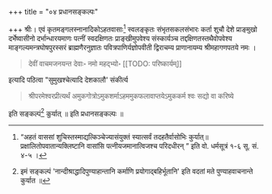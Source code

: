 +++
title = "०४ प्रधानसङ्कल्पः"

+++
श्रीः। एवं कृतमङ्गलस्नानादिकोऽहतवासाः[^१] स्वलङ्कृतः संभृतसकलसंभारः कर्ता शुचौ देशे प्राङ्मुखो दर्भेष्वासीनो दर्भान्धारयमाणः पत्नीं स्वदक्षिणतः प्राङ्खीमुपवेश्य संस्कार्यञ्च तद्दक्षिणतस्तथैवोपवेश्य माङ्गल्यमन्त्रघोषपुरस्सरं ब्राह्मणैरनुज्ञातः पवित्रपाणिर्यज्ञोपवीती द्विराचम्य प्राणानायम्य श्रीमहागणपतये नमः । 

[^१]: “अहतं वाससां शुचिस्तस्माद्यत्किञ्चेज्यासंयुक्तं स्यात्सर्वं तदहतैर्वासोभिः कुर्यात्॥ प्रक्षालितोपवातान्यक्लिष्टानि वासांसि पत्नीयजमानात्विजश्च परिदधीरन् ” इति वो. धर्मसूत्रं १-६ सू. सं. ४-५ ।

> देवीं वाचमजनयन्त देवाः॰ नमो महद्भ्यो॰ 
[[TODO: परिष्कार्यम्]]

इत्यादि पठित्वा "सुमुखश्चेत्यादि देशकालौ' संकीर्त्य 

> श्रीपरमेश्वरप्रीत्यर्थं अमुकगोत्रोऽमुकशर्माऽहममुकफलावाप्तयेऽमुककर्म श्वः सद्यो वा करिष्ये 

इति सङ्कल्पं[^२] कुर्यात् ॥ इति प्रधानसङ्कल्पः ॥

[^२]: इमं सङ्कल्पं 'नान्दीश्राद्धादिपुण्याहान्तानि कर्माणि प्रयोगाद्बहिर्भूतानि' इति वदतां मते पुण्याहवाचनान्ते कुर्यात ॥